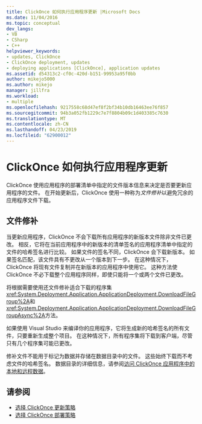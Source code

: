 ```yaml
---
title: ClickOnce 如何执行应用程序更新 |Microsoft Docs
ms.date: 11/04/2016
ms.topic: conceptual
dev_langs:
- VB
- CSharp
- C++
helpviewer_keywords:
- updates, ClickOnce
- ClickOnce deployment, updates
- deploying applications [ClickOnce], application updates
ms.assetid: d54313c2-cf0c-420d-b151-99953a95f0bb
author: mikejo5000
ms.author: mikejo
manager: jillfra
ms.workload:
- multiple
ms.openlocfilehash: 9217558c68d47ef8f2bf34b10db16463ee76f857
ms.sourcegitcommit: 94b3a052fb1229c7e7f8804b09c1d403385c7630
ms.translationtype: MT
ms.contentlocale: zh-CN
ms.lasthandoff: 04/23/2019
ms.locfileid: "62900012"
---
```

# <a name="how-clickonce-performs-application-updates"></a>ClickOnce 如何执行应用程序更新
ClickOnce 使用应用程序的部署清单中指定的文件版本信息来决定是否要更新应用程序的文件。 在开始更新后，ClickOnce 使用一种称为*文件修补*以避免冗余的应用程序文件下载。

## <a name="file-patching"></a>文件修补
 当更新应用程序，ClickOnce 不会下载所有应用程序的新版本文件除非文件已更改。 相反，它将在当前应用程序中的新版本的清单签名的应用程序清单中指定的文件的哈希签名进行比较。 如果文件的签名不同，ClickOnce 会下载新版本。 如果签名匹配，该文件具有不更改从一个版本到下一步。 在这种情况下，ClickOnce 将现有文件复制并在新版本的应用程序中使用它。 这种方法使 ClickOnce 不必下载整个应用程序同样，即使只能将一个或两个文件已更改。

 将根据需要使用还文件修补适合下载的程序集<xref:System.Deployment.Application.ApplicationDeployment.DownloadFileGroup%2A>和<xref:System.Deployment.Application.ApplicationDeployment.DownloadFileGroupAsync%2A>方法。

 如果使用 Visual Studio 来编译你的应用程序，它将生成新的哈希签名的所有文件，只要重新生成整个项目。 在这种情况下，所有程序集将下载到客户端，尽管只有几个程序集可能已更改。

 修补文件不能用于标记为数据并存储在数据目录中的文件。 这些始终下载而不考虑文件的哈希签名。 数据目录的详细信息，请参阅[访问 ClickOnce 应用程序中的本地和远程数据](../deployment/accessing-local-and-remote-data-in-clickonce-applications.md)。

## <a name="see-also"></a>请参阅
- [选择 ClickOnce 更新策略](../deployment/choosing-a-clickonce-update-strategy.md)
- [选择 ClickOnce 部署策略](../deployment/choosing-a-clickonce-deployment-strategy.md)